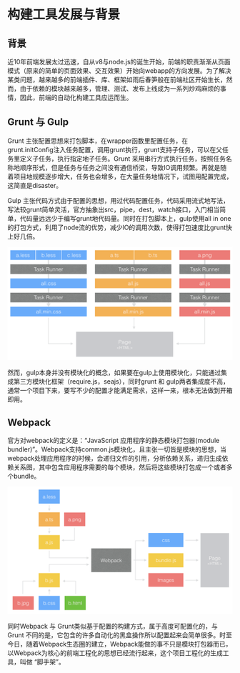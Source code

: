 # 构建工具发展与背景

## 背景
近10年前端发展太过迅速，自从v8与node.js的诞生开始，前端的职责渐渐从页面模式（原来的简单的页面效果、交互效果）开始向webapp的方向发展。为了解决某类问题，越来越多的前端插件、库、框架如雨后春笋般在前端社区开始生长，然而，由于依赖的模块越来越多，管理、测试、发布上线成为一系列炒鸡麻烦的事情，因此，前端的自动化构建工具应运而生。

## Grunt 与 Gulp
Grunt 主张配置思想来打包脚本，在wrapper函数里配置任务，在grunt.initConfig注入任务配置，调用grunt执行，grunt支持子任务，可以在父任务里定义子任务，执行指定地子任务。Grunt 采用串行方式执行任务，按照任务名称地顺序形式，但是任务与任务之间没有通信桥梁，导致IO调用频繁。再就是随着项目地规模逐步增大，任务也会增多，在大量任务地情况下，试图用配置完成，这简直是disaster。

Gulp 主张代码方式由于配置的思想，用过代码配置任务，代码采用流式地写法，写法较grunt简单灵活，官方抽象出src，pipe，dest，watch接口，入门相当简单，代码量远远少于编写grunt地代码量。同时在打包脚本上，gulp使用all in one 的打包方式，利用了node流的优势，减少IO的调用次数，使得打包速度比grunt快上好几倍。

![image](./gulp-workflow.png)

然而，gulp本身并没有模块化的概念，如果要在gulp上使用模块化，只能通过集成第三方模块化框架（require.js，seajs），同时grunt 和 gulp两者集成度不高，通常一个项目下来，要写不少的配置才能满足需求，这样一来，根本无法做到开箱即用。

## Webpack
官方对webpack的定义是：“JavaScript 应用程序的静态模块打包器(module bundler)”。Webpack支持common.js模块化，且主张一切皆是模块的思想，当webpack处理应用程序的时候，会递归文件的引用，分析依赖关系，递归生成依赖关系图，其中包含应用程序需要的每个模块，然后将这些模块打包成一个或者多个bundle。

![image](./webpack-workflow.png)

同时Webpack 与 Grunt类似基于配置的构建方式，属于高度可配置化的，与 Grunt 不同的是，它包含的许多自动化的黑盒操作所以配置起来会简单很多。时至今日，随着Webpack生态圈的建立，Webpack能做的事不只是模块打包器而已，以Webpack为核心的前端工程化的思想已经流行起来，这个项目工程化的生成工具，叫做 “脚手架”。